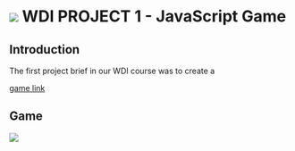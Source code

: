 # ![](https://ga-dash.s3.amazonaws.com/production/assets/logo-9f88ae6c9c3871690e33280fcf557f33.png) WDI PROJECT 1 - JavaScript Game

## Introduction

The first project brief in our WDI course was to create a 

[game link](https://aqueous-lake-98624.herokuapp.com/)



## Game

![](https://i.imgur.com/AE4mq0d.png?1)